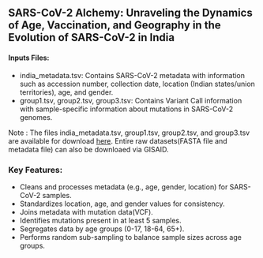 ## **SARS-CoV-2 Alchemy**: Unraveling the Dynamics of Age, Vaccination, and Geography in the Evolution of SARS-CoV-2 in India

#### Inputs Files:
- india_metadata.tsv: Contains SARS-CoV-2 metadata with information such as accession number, collection date, location (Indian states/union territories), age, and gender.
- group1.tsv, group2.tsv, group3.tsv: Contains Variant Call information with sample-specific information about mutations in SARS-CoV-2 genomes.

Note : The files india_metadata.tsv, group1.tsv, group2.tsv, and group3.tsv are available for download [here](https://drive.google.com/drive/folders/1NCqSf9C5ka964DEtmaYRemwaUONn4iUu?usp=sharing). Entire raw datasets(FASTA file and metadata file) can also be downloaed via GISAID.

### Key Features:

- Cleans and processes metadata (e.g., age, gender, location) for SARS-CoV-2 samples.
- Standardizes location, age, and gender values for consistency.
- Joins metadata with mutation data(VCF).
- Identifies mutations present in at least 5 samples.
- Segregates data by age groups (0-17, 18-64, 65+).
- Performs random sub-sampling to balance sample sizes across age groups.


